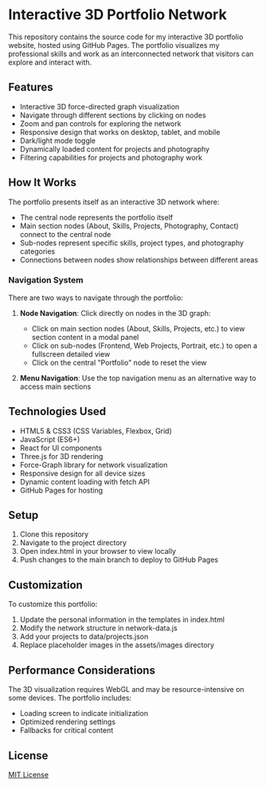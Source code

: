 # Interactive 3D Portfolio Network

This repository contains the source code for my interactive 3D portfolio website, hosted using GitHub Pages. The portfolio visualizes my professional skills and work as an interconnected network that visitors can explore and interact with.

## Features

- Interactive 3D force-directed graph visualization
- Navigate through different sections by clicking on nodes
- Zoom and pan controls for exploring the network
- Responsive design that works on desktop, tablet, and mobile
- Dark/light mode toggle
- Dynamically loaded content for projects and photography
- Filtering capabilities for projects and photography work

## How It Works

The portfolio presents itself as an interactive 3D network where:
- The central node represents the portfolio itself
- Main section nodes (About, Skills, Projects, Photography, Contact) connect to the central node
- Sub-nodes represent specific skills, project types, and photography categories
- Connections between nodes show relationships between different areas

### Navigation System

There are two ways to navigate through the portfolio:

1. **Node Navigation**: Click directly on nodes in the 3D graph:
   - Click on main section nodes (About, Skills, Projects, etc.) to view section content in a modal panel
   - Click on sub-nodes (Frontend, Web Projects, Portrait, etc.) to open a fullscreen detailed view
   - Click on the central "Portfolio" node to reset the view
   
2. **Menu Navigation**: Use the top navigation menu as an alternative way to access main sections

## Technologies Used

- HTML5 & CSS3 (CSS Variables, Flexbox, Grid)
- JavaScript (ES6+)
- React for UI components
- Three.js for 3D rendering
- Force-Graph library for network visualization
- Responsive design for all device sizes
- Dynamic content loading with fetch API
- GitHub Pages for hosting

## Setup

1. Clone this repository
2. Navigate to the project directory
3. Open index.html in your browser to view locally
4. Push changes to the main branch to deploy to GitHub Pages

## Customization

To customize this portfolio:
1. Update the personal information in the templates in index.html
2. Modify the network structure in network-data.js
3. Add your projects to data/projects.json
4. Replace placeholder images in the assets/images directory

## Performance Considerations

The 3D visualization requires WebGL and may be resource-intensive on some devices. The portfolio includes:
- Loading screen to indicate initialization
- Optimized rendering settings
- Fallbacks for critical content

## License

[MIT License](LICENSE)
